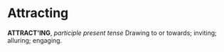 # Attracting

**ATTRACT'ING**, _participle present tense_ Drawing to or towards; inviting; alluring; engaging.